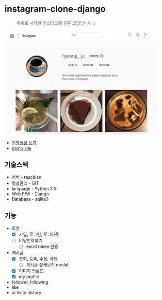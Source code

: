 # instagram-clone-django

> 취미로 시작한 인스타그램 클론 코딩입니다 :)

![](./preview-profile.png)

- [진행상황 보기](https://trello.com/b/0S9XNYLa)
- [demo site](http://welove.hopto.org:10080)

## 기술스택
  - 서버 - raspbian
  - 형상관리 - GIT
  - language - Python 3.X
  - Web F/W - Django
  - Database - sqlite3

## 기능
  - 회원
    - [x] 가입, 로그인, 로그아웃
    - [ ] 비밀번호찾기
      - [ ] email token 인증
  - 게시글
    - [x] 조회, 등록, 수정, 삭제
      - [ ] 게시글 상세보기 modal 
    - [x] 이미지 업로드
    - [x] my profile
  - follower, following
  - like
  - activity history